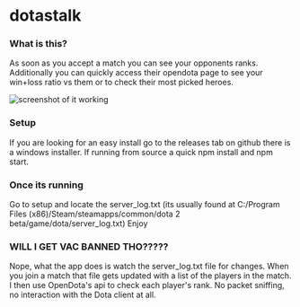 # dotastalk

### What is this?
As soon as you accept a match you can see your opponents ranks. Additionally you can quickly access their opendota page to see your win+loss ratio vs them or to check their most picked heroes.

![screenshot of it working](https://i.imgur.com/QBJ9rUk.png)

### Setup
If you are looking for an easy install go to the releases tab on github there is a windows installer.
If running from source a quick npm install and npm start.

### Once its running
Go to setup and locate the server_log.txt (its usually found at C:/Program Files (x86)/Steam/steamapps/common/dota 2 beta/game/dota/server_log.txt)
Enjoy

### WILL I GET VAC BANNED THO?????
Nope, what the app does is watch the server_log.txt file for changes. When you join a match that file gets updated with a list of the players in the match. I then use OpenDota's api to check each player's rank. No packet sniffing, no interaction with the Dota client at all.
